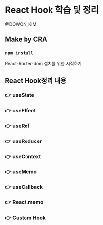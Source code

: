 # React Hook 학습 및 정리
@DOWON_KIM 

## Make by CRA

### `npm install`
React-Router-dom 설치를 위한 시작하기

## React Hook정리 내용

### 👉 useState

### 👉 useEffect

### 👉 useRef

### 👉 useReducer

### 👉 useContext

### 👉 useMemo

### 👉 useCallback

### 👉 React.memo

### 👉 Custom Hook
